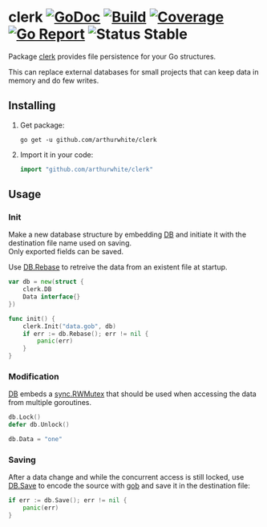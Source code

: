 # clerk [![GoDoc](https://godoc.org/github.com/arthurwhite/clerk?status.svg)](https://godoc.org/github.com/arthurwhite/clerk) [![Build](https://travis-ci.org/arthurwhite/clerk.svg?branch=master)](https://travis-ci.org/arthurwhite/clerk) [![Coverage](https://coveralls.io/repos/github/arthurwhite/clerk/badge.svg?branch=master)](https://coveralls.io/github/arthurwhite/clerk?branch=master) [![Go Report](https://goreportcard.com/badge/github.com/arthurwhite/clerk)](https://goreportcard.com/report/github.com/arthurwhite/clerk) ![Status Stable](https://img.shields.io/badge/status-stable-brightgreen.svg)

Package [clerk](https://godoc.org/github.com/arthurwhite/clerk) provides file persistence for your Go structures.

This can replace external databases for small projects that can keep data in memory and do few writes.

## Installing

1. Get package:

	```Shell
	go get -u github.com/arthurwhite/clerk
	```

2. Import it in your code:

	```Go
	import "github.com/arthurwhite/clerk"
	```

## Usage

### Init

Make a new database structure by embedding [DB](https://godoc.org/github.com/arthurwhite/clerk#DB) and initiate it with the destination file name used on saving.  
Only exported fields can be saved.

Use [DB.Rebase](https://godoc.org/github.com/arthurwhite/clerk#DB.Rebase) to retreive the data from an existent file at startup.

```Go
var db = new(struct {
	clerk.DB
	Data interface{}
})

func init() {
	clerk.Init("data.gob", db)
	if err := db.Rebase(); err != nil {
		panic(err)
	}
}
```

### Modification

[DB](https://godoc.org/github.com/arthurwhite/clerk#DB) embeds a [sync.RWMutex](https://golang.org/pkg/sync/#RWMutex) that should be used when accessing the data from multiple goroutines.

```Go
db.Lock()
defer db.Unlock()

db.Data = "one"
```

### Saving

After a data change and while the concurrent access is still locked, use [DB.Save](https://godoc.org/github.com/arthurwhite/clerk#DB.Save) to encode the source with [gob](https://golang.org/pkg/encoding/gob/) and save it in the destination file:

```Go
if err := db.Save(); err != nil {
	panic(err)
}
```
